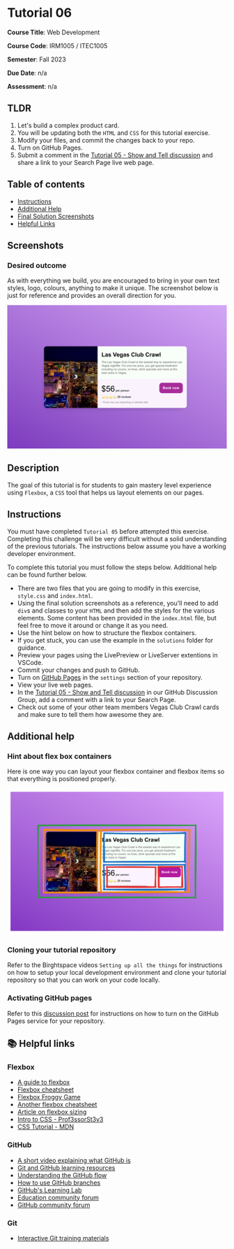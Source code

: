 # Tutorial 06

**Course Title**: Web Development

**Course Code**: IRM1005 / ITEC1005

**Semester**: Fall 2023

**Due Date**: n/a

**Assessment**: n/a

## TLDR

1. Let's build a complex product card.
2. You will be updating both the `HTML` and `CSS` for this tutorial exercise.
3. Modify your files, and commit the changes back to your repo.
4. Turn on GitHub Pages.
5. Submit a comment in the [Tutorial 05 - Show and Tell discussion](https://github.com/orgs/irm1005-itec1005-fall-2023/discussions/9) and share a link to your Search Page live web page.

## Table of contents

- [Instructions](#instructions)
- [Additional Help](#additional-help)
- [Final Solution Screenshots](#screenshots)
- [Helpful Links](#📚-helpful-links)

## Screenshots

### Desired outcome

As with everything we build, you are encouraged to bring in your own text styles, logo, colours, anything to make it unique. The screenshot below is just for reference and provides an overall direction for you. 

![Screenshot](./images/screenshot.png)

## Description

The goal of this tutorial is for students to gain mastery level experience using `Flexbox`, a `CSS` tool that helps us layout elements on our pages.

## Instructions

You must have completed `Tutorial 05` before attempted this exercise. Completing this challenge will be very difficult without a solid understanding of the previous tutorials. The instructions below assume you have a working developer environment.

To complete this tutorial you must follow the steps below. Additional help can be found further below.

- There are two files that you are going to modify in this exercise, `style.css` and `index.html`.
- Using the final solution screenshots as a reference, you'll need to add `div`s and classes to your `HTML` and then add the styles for the various elements. Some content has been provided in the `index.html` file, but feel free to move it around or change it as you need.
- Use the hint below on how to structure the flexbox containers.
- If you get stuck, you can use the example in the `solutions` folder for guidance.
- Preview your pages using the LivePreview or LiveServer extentions in VSCode.
- Commit your changes and push to GitHub.
- Turn on [GitHub Pages](https://github.com/orgs/irm1005-itec1005-fall-2023/discussions/4) in the `settings` section of your repository.
- View your live web pages.
- In the [Tutorial 05 - Show and Tell discussion](https://github.com/orgs/irm1005-itec1005-fall-2023/discussions/9) in our GitHub Discussion Group, add a comment with a link to your Search Page.
- Check out some of your other team members Vegas Club Crawl cards and make sure to tell them how awesome they are.

## Additional help

### Hint about flex box containers 

Here is one way you can layout your flexbox container and flexbox items so that everything is positioned properly.

![Screenshot](./images/flexbox-hint.png)

### Cloning your tutorial repository

Refer to the Birghtspace videos `Setting up all the things` for instructions on how to setup your local development environment and clone your tutorial repository so that you can work on your code locally.

### Activating GitHub pages

Refer to this [discussion post](https://github.com/orgs/irm1005-itec1005-fall-2023/discussions/4) for instructions on how to turn on the GitHub Pages service for your repository.

## 📚 Helpful links

### Flexbox

- [A guide to flexbox](https://css-tricks.com/snippets/css/a-guide-to-flexbox/)
- [Flexbox cheatsheet](https://yoksel.github.io/flex-cheatsheet/)
- [Flexbox Froggy Game](https://flexboxfroggy.com/)
- [Another flexbox cheatsheet](https://www.sketchingwithcss.com/samplechapter/cheatsheet.html)
- [Article on flexbox sizing](https://www.smashingmagazine.com/2018/09/flexbox-sizing-flexible-box/)
- [Intro to CSS - Prof3ssorSt3v3](https://www.youtube.com/watch?v=KFKScNHa-8M&list=PLyuRouwmQCjl4wTSNbb8RTKZuyMhoIxBe)
- [CSS Tutorial - MDN](https://developer.mozilla.org/en-US/docs/Web/CSS)

### GitHub

- [A short video explaining what GitHub is](https://www.youtube.com/watch?v=w3jLJU7DT5E&feature=youtu.be)
- [Git and GitHub learning resources](https://docs.github.com/en/github/getting-started-with-github/git-and-github-learning-resources)
- [Understanding the GitHub flow](https://guides.github.com/introduction/flow/)
- [How to use GitHub branches](https://www.youtube.com/watch?v=H5GJfcp3p4Q&feature=youtu.be)
- [GitHub's Learning Lab](https://lab.github.com/)
- [Education community forum](https://education.github.community/)
- [GitHub community forum](https://github.community/)

### Git

- [Interactive Git training materials](https://githubtraining.github.io/training-manual/#/01_getting_ready_for_class)
